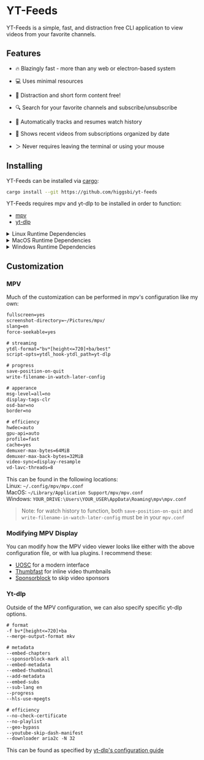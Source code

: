 # YT-Feeds

YT-Feeds is a simple, fast, and distraction free CLI application to view videos from your favorite channels.

## Features

- 🔥 Blazingly fast - more than any web or electron-based system

- 💻 Uses minimal resources

- 👀 Distraction and short form content free!

- 🔍 Search for your favorite channels and subscribe/unsubscribe

- 📜 Automatically tracks and resumes watch history

- 🎥 Shows recent videos from subscriptions organized by date

- ＞ Never requires leaving the terminal or using your mouse  

## Installing

YT-Feeds can be installed via [cargo](https://doc.rust-lang.org/cargo/getting-started/installation.html):
```bash
cargo install --git https://github.com/higgsbi/yt-feeds
```

YT-Feeds requires mpv and yt-dlp to be installed in order to function:
- [mpv](https://github.com/mpv-player/mpv)
- [yt-dlp](https://github.com/yt-dlp/yt-dlp)

<details><summary>Linux Runtime Dependencies</summary>

#### Fedora/RHEL-Based Systems
```sh
sudo dnf install yt-dlp mpv
```

#### Debian-Based Systems
```sh
sudo apt install yt-dlp mpv
```

#### Arch-Based Systems
```sh
sudo pacman -S yt-dlp mpv
```

#### Alpine-Based Systems
```sh
doas apk add yt-dlp mpv
```

</details>

<details><summary>MacOS Runtime Dependencies</summary>

#### MacOS
```
brew install yt-dlp mpv
```

</details>
<details><summary>Windows Runtime Dependencies</summary>

#### Windows
```
# Chocolatey
choco install yt-dlp mpv

# Winget
winget install yt-dlp mpv
```

</details>

## Customization

### MPV

Much of the customization can be performed in mpv's configuration like my own:

```txt
fullscreen=yes
screenshot-directory=~/Pictures/mpv/
slang=en
force-seekable=yes

# streaming
ytdl-format="bv*[height<=720]+ba/best"
script-opts=ytdl_hook-ytdl_path=yt-dlp

# progress
save-position-on-quit
write-filename-in-watch-later-config

# apperance
msg-level=all=no
display-tags-clr
osd-bar=no
border=no

# efficiency
hwdec=auto
gpu-api=auto
profile=fast
cache=yes
demuxer-max-bytes=64MiB
demuxer-max-back-bytes=32MiB
video-sync=display-resample
vd-lavc-threads=8

```

This can be found in the following locations:  
Linux: `~/.config/mpv/mpv.conf`  
MacOS: `~/Library/Application Support/mpv/mpv.conf`  
Windows: `YOUR_DRIVE:\Users\YOUR_USER\AppData\Roaming\mpv\mpv.conf`

> Note: for watch history to function, both `save-position-on-quit` and `write-filename-in-watch-later-config` must be in your `mpv.conf`

### Modifying MPV Display

You can modify how the MPV video viewer looks like either with the above configuration file, or with lua plugins.
I recommend these:
- [UOSC](https://github.com/tomasklaen/uosc) for a modern interface
- [Thumbfast](https://github.com/po5/thumbfast) for inline video thumbnails
- [Sponsorblock](https://github.com/po5/mpv_sponsorblock) to skip video sponsors

### Yt-dlp

Outside of the MPV configuration, we can also specify specific yt-dlp options.

```txt
# format
-f bv*[height<=720]+ba
--merge-output-format mkv

# metadata
--embed-chapters
--sponsorblock-mark all
--embed-metadata
--embed-thumbnail
--add-metadata
--embed-subs
--sub-lang en
--progress
--hls-use-mpegts

# efficiency
--no-check-certificate
--no-playlist
--geo-bypass
--youtube-skip-dash-manifest
--downloader aria2c -N 32
```

This can be found as specified by [yt-dlp's configuration guide](https://github.com/yt-dlp/yt-dlp#configuration)

